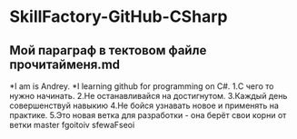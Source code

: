 # SkillFactory-GitHub-CSharp
## Мой параграф в тектовом файле прочитайменя.md
*I am is Andrey. 
*I learning github for programming on C#.
1.С чего то нужно начинать.
2.Не останавливайся на достигнутом.
3.Каждый день совершенствуй навыкию
4.Не бойся узнавать новое и применять на практике.
5.Это новая ветка для разработки - она берёт свои корни от ветки master
fgoitoiv sfewaFseoi
